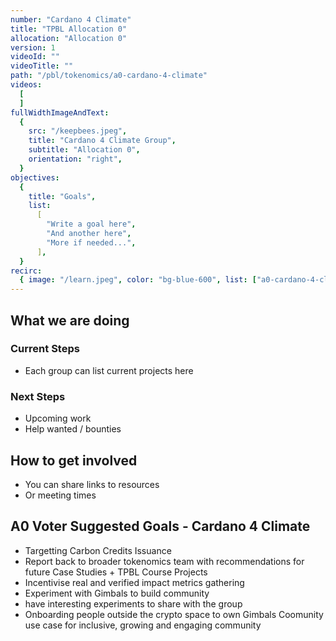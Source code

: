 ```yaml
---
number: "Cardano 4 Climate"
title: "TPBL Allocation 0"
allocation: "Allocation 0"
version: 1
videoId: ""
videoTitle: ""
path: "/pbl/tokenomics/a0-cardano-4-climate"
videos:
  [
  ]
fullWidthImageAndText:
  {
    src: "/keepbees.jpeg",
    title: "Cardano 4 Climate Group",
    subtitle: "Allocation 0",
    orientation: "right",
  }
objectives:
  {
    title: "Goals",
    list:
      [
        "Write a goal here",
        "And another here",
        "More if needed...",
      ],
  }
recirc:
  { image: "/learn.jpeg", color: "bg-blue-600", list: ["a0-cardano-4-climate", "a0-littlefish-foundation"] }
---
```


## What we are doing

### Current Steps
- Each group can list current projects here

### Next Steps
- Upcoming work
- Help wanted / bounties

## How to get involved
- You can share links to resources
- Or meeting times

## A0 Voter Suggested Goals - Cardano 4 Climate
- Targetting Carbon Credits Issuance
- Report back to broader tokenomics team with recommendations for future Case Studies + TPBL Course Projects
- Incentivise real and verified impact metrics gathering
- Experiment with Gimbals to build community
- have interesting experiments to share with the group
- Onboarding people outside the crypto space to own Gimbals	Coomunity use case for inclusive, growing and engaging community